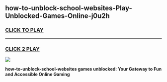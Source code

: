 
## how-to-unblock-school-websites-Play-Unblocked-Games-Online-j0u2h
<h3>
<a href="https://premium76.site?title=how-to-unblock-school-websites&ref=25A">CLICK TO PLAY</a></h3>
<hr>

<h3>
<a href="https://premium76.site?title=how-to-unblock-school-websites&ref=25A">CLICK 2 PLAY</a>
  
</h3>

<a href="https://premium76.site?title=how-to-unblock-school-websites&ref=25A"><img src="https://clearcache.store/games.png"></a>


**how-to-unblock-school-websites games unblocked: Your Gateway to Fun and Accessible Online Gaming**
